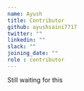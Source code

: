 ```yaml
---
name: Ayush
title: Contributor
github: ayushsaini7717
twitter: ""
linkedin: ""
slack: ""
joining_date: ""
role : contributor
---
```


Still waiting for this
